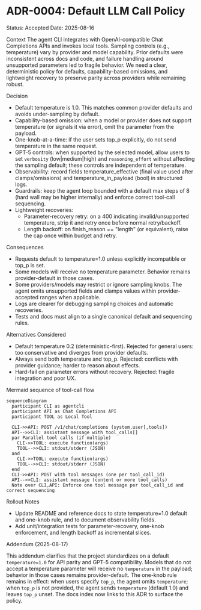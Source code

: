 # ADR-0004: Default LLM Call Policy

Status: Accepted
Date: 2025-08-16

Context
The agent CLI integrates with OpenAI-compatible Chat Completions APIs and invokes local tools. Sampling controls (e.g., temperature) vary by provider and model capability. Prior defaults were inconsistent across docs and code, and failure handling around unsupported parameters led to fragile behavior. We need a clear, deterministic policy for defaults, capability-based omissions, and lightweight recovery to preserve parity across providers while remaining robust.

Decision
- Default temperature is 1.0. This matches common provider defaults and avoids under-sampling by default.
- Capability-based omission: when a model or provider does not support temperature (or signals it via error), omit the parameter from the payload.
- One-knob-at-a-time: if the user sets top_p explicitly, do not send temperature in the same request.
- GPT-5 controls: when supported by the selected model, allow users to set `verbosity` (low|medium|high) and `reasoning_effort` without affecting the sampling default; these controls are independent of temperature.
- Observability: record fields temperature_effective (final value used after clamps/omissions) and temperature_in_payload (bool) in structured logs.
- Guardrails: keep the agent loop bounded with a default max steps of 8 (hard wall may be higher internally) and enforce correct tool-call sequencing.
- Lightweight recoveries:
  - Parameter-recovery retry: on a 400 indicating invalid/unsupported temperature, strip it and retry once before normal retry/backoff.
  - Length backoff: on finish_reason == "length" (or equivalent), raise the cap once within budget and retry.

Consequences
- Requests default to temperature=1.0 unless explicitly incompatible or top_p is set.
- Some models will receive no temperature parameter. Behavior remains provider-default in those cases.
- Some providers/models may restrict or ignore sampling knobs. The agent omits unsupported fields and clamps values within provider-accepted ranges when applicable.
- Logs are clearer for debugging sampling choices and automatic recoveries.
- Tests and docs must align to a single canonical default and sequencing rules.

Alternatives Considered
- Default temperature 0.2 (deterministic-first). Rejected for general users: too conservative and diverges from provider defaults.
- Always send both temperature and top_p. Rejected: conflicts with provider guidance; harder to reason about effects.
- Hard-fail on parameter errors without recovery. Rejected: fragile integration and poor UX.

Mermaid sequence of tool-call flow
```mermaid
sequenceDiagram
  participant CLI as agentcli
  participant API as Chat Completions API
  participant TOOL as Local Tool

  CLI->>API: POST /v1/chat/completions (system,user[,tools])
  API-->>CLI: assistant message with tool_calls[]
  par Parallel tool calls (if multiple)
    CLI->>TOOL: execute function(args)
    TOOL-->>CLI: stdout/stderr (JSON)
  and
    CLI->>TOOL: execute function(args)
    TOOL-->>CLI: stdout/stderr (JSON)
  end
  CLI->>API: POST with tool messages (one per tool_call_id)
  API-->>CLI: assistant message (content or more tool_calls)
  Note over CLI,API: Enforce one tool message per tool_call_id and correct sequencing
```

Rollout Notes
- Update README and reference docs to state temperature=1.0 default and one-knob rule, and to document observability fields.
- Add unit/integration tests for parameter-recovery, one-knob enforcement, and length backoff as incremental slices.

Addendum (2025-08-17)

This addendum clarifies that the project standardizes on a default `temperature=1.0` for API parity and GPT-5 compatibility. Models that do not accept a temperature parameter will receive no `temperature` in the payload; behavior in those cases remains provider-default. The one-knob rule remains in effect: when users specify `top_p`, the agent omits `temperature`; when `top_p` is not provided, the agent sends `temperature` (default 1.0) and leaves `top_p` unset. The docs index now links to this ADR to surface the policy.
